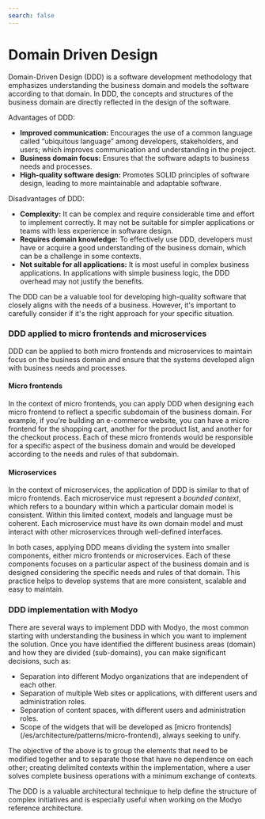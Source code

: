 ```yaml
---
search: false
---
```


# Domain Driven Design

Domain-Driven Design (DDD) is a software development methodology that emphasizes understanding the business domain and models the software according to that domain. In DDD, the concepts and structures of the business domain are directly reflected in the design of the software.

Advantages of DDD:

- **Improved communication:** Encourages the use of a common language called “ubiquitous language” among developers, stakeholders, and users; which improves communication and understanding in the project.
- **Business domain focus:** Ensures that the software adapts to business needs and processes.
- **High-quality software design:** Promotes SOLID principles of software design, leading to more maintainable and adaptable software.

Disadvantages of DDD:

- **Complexity:** It can be complex and require considerable time and effort to implement correctly. It may not be suitable for simpler applications or teams with less experience in software design.
- **Requires domain knowledge:** To effectively use DDD, developers must have or acquire a good understanding of the business domain, which can be a challenge in some contexts.
- **Not suitable for all applications:** It is most useful in complex business applications. In applications with simple business logic, the DDD overhead may not justify the benefits.

The DDD can be a valuable tool for developing high-quality software that closely aligns with the needs of a business. However, it's important to carefully consider if it's the right approach for your specific situation.

### DDD applied to micro frontends and microservices

DDD can be applied to both micro frontends and microservices to maintain focus on the business domain and ensure that the systems developed align with business needs and processes.

#### Micro frontends
In the context of micro frontends, you can apply DDD when designing each micro frontend to reflect a specific subdomain of the business domain. For example, if you're building an e-commerce website, you can have a micro frontend for the shopping cart, another for the product list, and another for the checkout process. Each of these micro frontends would be responsible for a specific aspect of the business domain and would be developed according to the needs and rules of that subdomain.

#### Microservices
In the context of microservices, the application of DDD is similar to that of micro frontends. Each microservice must represent a _bounded context_, which refers to a boundary within which a particular domain model is consistent. Within this limited context, models and language must be coherent. Each microservice must have its own domain model and must interact with other microservices through well-defined interfaces.

In both cases, applying DDD means dividing the system into smaller components, either micro frontends or microservices. Each of these components focuses on a particular aspect of the business domain and is designed considering the specific needs and rules of that domain. This practice helps to develop systems that are more consistent, scalable and easy to maintain.


### DDD implementation with Modyo
There are several ways to implement DDD with Modyo, the most common starting with understanding the business in which you want to implement the solution. Once you have identified the different business areas (domain) and how they are divided (sub-domains), you can make significant decisions, such as:
- Separation into different Modyo organizations that are independent of each other.
- Separation of multiple Web sites or applications, with different users and administration roles.
- Separation of content spaces, with different users and administration roles.
- Scope of the widgets that will be developed as [micro frontends] (/es/architecture/patterns/micro-frontend), always seeking to unify.

The objective of the above is to group the elements that need to be modified together and to separate those that have no dependence on each other; creating delimited contexts within the implementation, where a user solves complete business operations with a minimum exchange of contexts.

The DDD is a valuable architectural technique to help define the structure of complex initiatives and is especially useful when working on the Modyo reference architecture.